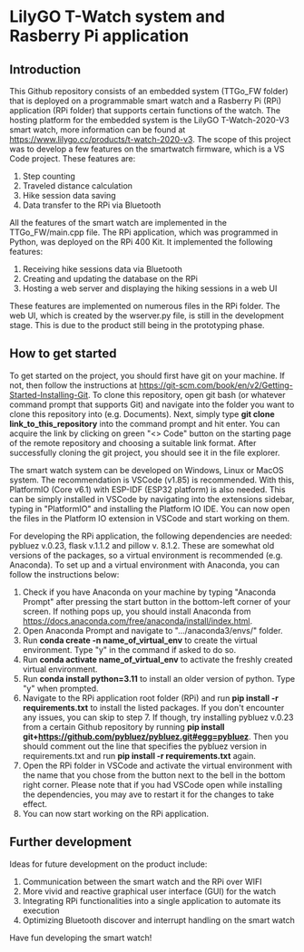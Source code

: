 
# LilyGO T-Watch system and Rasberry Pi application

## Introduction

This Github repository consists of an embedded system (TTGo_FW folder) that is deployed on a programmable smart watch and a Rasberry Pi (RPi) application (RPi folder) that supports certain functions of the watch. The hosting platform for the embedded system is the LilyGO T-Watch-2020-V3 smart watch, more information can be found at https://www.lilygo.cc/products/t-watch-2020-v3. The scope of this project was to develop a few features on the smartwatch firmware, which is a VS Code project. These features are:

1. Step counting
2. Traveled distance calculation
3. Hike session data saving
4. Data transfer to the RPi via Bluetooth

All the features of the smart watch are implemented in the TTGo_FW/main.cpp file. The RPi application, which was programmed in Python, was deployed on the RPi 400 Kit. It implemented the following features:

1. Receiving hike sessions data via Bluetooth
2. Creating and updating the database on the RPi
3. Hosting a web server and displaying the hiking sessions in a web UI

These features are implemented on numerous files in the RPi folder. The web UI, which is created by the wserver.py file, is still in the development stage. This is due to the product still being in the prototyping phase.

## How to get started

To get started on the project, you should first have git on your machine. If not, then follow the instructions at https://git-scm.com/book/en/v2/Getting-Started-Installing-Git. To clone this repository, open git bash (or whatever command prompt that supports Git) and navigate into the folder you want to clone this repository into (e.g. Documents). Next, simply type **git clone link_to_this_repository** into the command prompt and hit enter. You can acquire the link by clicking on green "<> Code" button on the starting page of the remote repository and choosing a suitable link format. After successfully cloning the git project, you should see it in the file explorer.

The smart watch system can be developed on Windows, Linux or MacOS system. The recommendation is VSCode (v1.85) is recommended. With this, PlatformIO (Core v6.1) with ESP-IDF (ESP32 platform) is also needed. This can be simply installed in VSCode by navigating into the extensions sidebar, typing in "PlatformIO" and installing the Platform IO IDE. You can now open the files in the Platform IO extension in VSCode and start working on them.

For developing the RPi application, the following dependencies are needed: pybluez v.0.23, flask v.1.1.2 and pillow v. 8.1.2. These are somewhat old versions of the packages, so a virtual environment is recommended (e.g. Anaconda). To set up and a virtual environment with Anaconda, you can follow the instructions below:

1. Check if you have Anaconda on your machine by typing "Anaconda Prompt" after pressing the start button in the bottom-left corner of your screen. If nothing pops up, you should install Anaconda from https://docs.anaconda.com/free/anaconda/install/index.html.
2. Open Anaconda Prompt and navigate to ".../anaconda3/envs/" folder.
3. Run **conda create -n name_of_virtual_env** to create the virtual environment. Type "y" in the command if asked to do so.
4. Run **conda activate name_of_virtual_env** to activate the freshly created virtual environment.
5. Run **conda install python=3.11** to install an older version of python. Type "y" when prompted.
6. Navigate to the RPi application root folder (RPi) and run **pip install -r requirements.txt** to install the listed packages. If you don't encounter any issues, you can skip to step 7. If though, try installing pybluez v.0.23 from a certain Github repository by running **pip install git+https://github.com/pybluez/pybluez.git#egg=pybluez**. Then you should comment out the line that specifies the pybluez version in requirements.txt and run **pip install -r requirements.txt** again.
7. Open the RPi folder in VSCode and activate the virtual environment with the name that you chose from the button next to the bell in the bottom right corner. Please note that if you had VSCode open while installing the dependencies, you may ave to restart it for the changes to take effect.
8. You can now start working on the RPi application.

## Further development

Ideas for future development on the product include:

1. Communication between the smart watch and the RPi over WIFI
2. More vivid and reactive graphical user interface (GUI) for the watch
3. Integrating RPi functionalities into a single application to automate its execution
4. Optimizing Bluetooth discover and interrupt handling on the smart watch

Have fun developing the smart watch!
